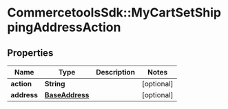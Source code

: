 # CommercetoolsSdk::MyCartSetShippingAddressAction

## Properties
Name | Type | Description | Notes
------------ | ------------- | ------------- | -------------
**action** | **String** |  | [optional] 
**address** | [**BaseAddress**](BaseAddress.md) |  | [optional] 

